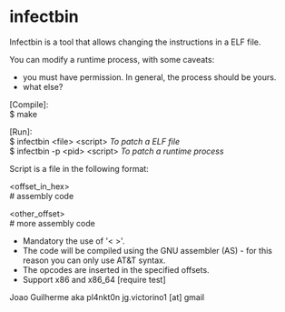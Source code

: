 infectbin
=========

Infectbin is a tool that allows changing the instructions in a ELF file.

You can modify a runtime process, with some caveats:  
- you must have permission. In general, the process should be yours.
- what else?

[Compile]:  
$ make

[Run]:  
$ infectbin \<file\> \<script\>	  *To patch a ELF file*   
$ infectbin -p \<pid\> \<script\>	*To patch a  runtime process*

Script is a file in the following format:

\<offset_in_hex\>   
\# assembly code

\<other_offset\>  
\# more assembly code

- Mandatory the use of '< >'.
- The code will be compiled using the GNU assembler (AS) - for this reason you can only use AT&T syntax.
- The opcodes are inserted in the specified offsets.
- Support x86 and x86_64 [require test]

Joao Guilherme aka pl4nkt0n
jg.victorino1 [at] gmail
